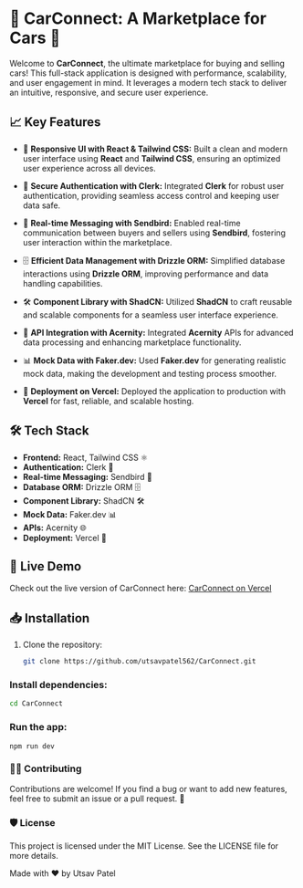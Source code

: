 # 🚗 CarConnect: A Marketplace for Cars 🚀

Welcome to **CarConnect**, the ultimate marketplace for buying and selling cars! This full-stack application is designed with performance, scalability, and user engagement in mind. It leverages a modern tech stack to deliver an intuitive, responsive, and secure user experience.

## 📈 Key Features

- 🎨 **Responsive UI with React & Tailwind CSS:** Built a clean and modern user interface using **React** and **Tailwind CSS**, ensuring an optimized user experience across all devices.
  
- 🔐 **Secure Authentication with Clerk:** Integrated **Clerk** for robust user authentication, providing seamless access control and keeping user data safe.

- 💬 **Real-time Messaging with Sendbird:** Enabled real-time communication between buyers and sellers using **Sendbird**, fostering user interaction within the marketplace.

- 🗄️ **Efficient Data Management with Drizzle ORM:** Simplified database interactions using **Drizzle ORM**, improving performance and data handling capabilities.

- 🛠️ **Component Library with ShadCN:** Utilized **ShadCN** to craft reusable and scalable components for a seamless user interface experience.

- 🔧 **API Integration with Acernity:** Integrated **Acernity** APIs for advanced data processing and enhancing marketplace functionality.

- 📊 **Mock Data with Faker.dev:** Used **Faker.dev** for generating realistic mock data, making the development and testing process smoother.

- 🚀 **Deployment on Vercel:** Deployed the application to production with **Vercel** for fast, reliable, and scalable hosting.

## 🛠️ Tech Stack

- **Frontend:** React, Tailwind CSS ⚛️
- **Authentication:** Clerk 🔑
- **Real-time Messaging:** Sendbird 💬
- **Database ORM:** Drizzle ORM 🗄️
- **Component Library:** ShadCN 🛠️
- **Mock Data:** Faker.dev 📊
- **APIs:** Acernity 🌐
- **Deployment:** Vercel 🚀

## 🚀 Live Demo

Check out the live version of CarConnect here: [CarConnect on Vercel](https://carconnect.vercel.app)

## 📥 Installation

1. Clone the repository:
   ```bash
   git clone https://github.com/utsavpatel562/CarConnect.git

### Install dependencies:
```bash
cd CarConnect
```
### Run the app:
```
npm run dev
```

### 🧑‍💻 Contributing
Contributions are welcome! If you find a bug or want to add new features, feel free to submit an issue or a pull request. 🎉

### 🛡️ License
This project is licensed under the MIT License. See the LICENSE file for more details.

Made with ❤️ by Utsav Patel
